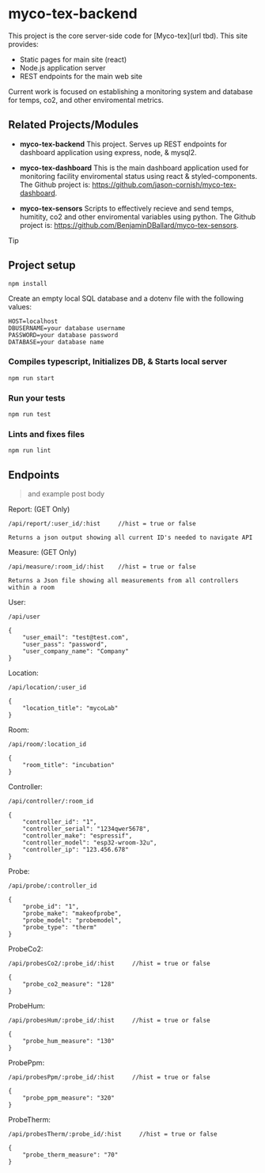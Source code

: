 # myco-tex-backend

This project is the core server-side code for
[Myco-tex](url tbd).
This site provides:

- Static pages for main site (react)
- Node.js application server
- REST endpoints for the main web site

Current work is focused on establishing a monitoring system and database for temps, co2, and other enviromental metrics.

## Related Projects/Modules

- **myco-tex-backend** This project. Serves up REST
endpoints for dashboard application using express, node, & mysql2.

- **myco-tex-dashboard** This is the main dashboard application used for monitoring facility enviromental status using react & styled-components.
The Github project is:
https://github.com/jason-cornish/myco-tex-dashboard.

- **myco-tex-sensors** Scripts to effectively recieve and send temps, humitity, co2 and other enviromental variables using python.
The Github project is:
https://github.com/BenjaminDBallard/myco-tex-sensors.

> [!TIP]
>
> ## Project setup
>
> ```
> npm install
> ```
>
> Create an empty local SQL database and a dotenv file with the following values:
>
> ```
> HOST=localhost
> DBUSERNAME=your database username
> PASSWORD=your database password
> DATABASE=your database name
> ```
> 
> ### Compiles typescript, Initializes DB, & Starts local server
>
> ```
> npm run start
> ```
> 
> ### Run your tests
> 
> ```
> npm run test
> ```
> 
> ### Lints and fixes files
> 
> ```
> npm run lint
> ```

## Endpoints 
>and example post body

Report: (GET Only)

```
/api/report/:user_id/:hist     //hist = true or false
```
```
Returns a json output showing all current ID's needed to navigate API
```
Measure: (GET Only)

```
/api/measure/:room_id/:hist    //hist = true or false
```
```
Returns a Json file showing all measurements from all controllers within a room
```
User:

```
/api/user
```
```
{
    "user_email": "test@test.com",
    "user_pass": "password",
    "user_company_name": "Company"
}
```

Location:

```
/api/location/:user_id
```
```
{
    "location_title": "mycoLab"
}
```

Room:

```
/api/room/:location_id
```
```
{
    "room_title": "incubation"
}
```

Controller:

```
/api/controller/:room_id
```
```
{
    "controller_id": "1",
    "controller_serial": "1234qwer5678",
    "controller_make": "espressif",
    "controller_model": "esp32-wroom-32u",
    "controller_ip": "123.456.678"
}
```

Probe:

```
/api/probe/:controller_id
```
```
{
    "probe_id": "1",
    "probe_make": "makeofprobe",
    "probe_model": "probemodel",
    "probe_type": "therm"
}
```

ProbeCo2:

```
/api/probesCo2/:probe_id/:hist     //hist = true or false
```
```
{
    "probe_co2_measure": "128"
}
```

ProbeHum:

```
/api/probesHum/:probe_id/:hist     //hist = true or false
```
```
{
    "probe_hum_measure": "130"
}
```

ProbePpm:

```
/api/probesPpm/:probe_id/:hist     //hist = true or false
```
```
{
    "probe_ppm_measure": "320"
}
```

ProbeTherm:

```
/api/probesTherm/:probe_id/:hist     //hist = true or false
```
```
{
    "probe_therm_measure": "70"
}
```
